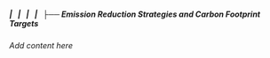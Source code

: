 ##### |   |   |   |   ├── Emission Reduction Strategies and Carbon Footprint Targets

*Add content here*